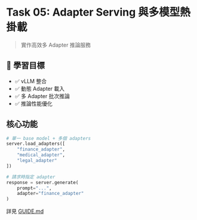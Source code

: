 # Task 05: Adapter Serving 與多模型熱掛載

> 實作高效多 Adapter 推論服務

## 🎯 學習目標

- ✅ vLLM 整合
- ✅ 動態 Adapter 載入
- ✅ 多 Adapter 批次推論
- ✅ 推論性能優化

## 核心功能

```python
# 單一 base model + 多個 adapters
server.load_adapters([
    "finance_adapter",
    "medical_adapter",
    "legal_adapter"
])

# 請求時指定 adapter
response = server.generate(
    prompt="...",
    adapter="finance_adapter"
)
```

詳見 [GUIDE.md](GUIDE.md)
